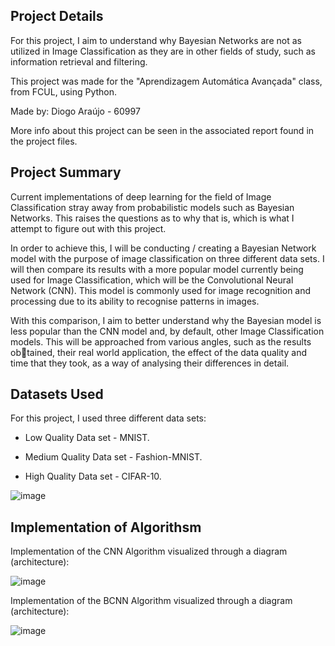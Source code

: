 ## Project Details
For this project, I aim to understand why Bayesian Networks are not as utilized in Image Classification as they are in other fields of study, such as information retrieval and filtering.

This project was made for the "Aprendizagem Automática Avançada" class, from FCUL, using Python.

Made by: Diogo Araújo - 60997

More info about this project can be seen in the associated report found in the project files.

## Project Summary
Current implementations of deep learning for the field of Image Classification stray away from probabilistic models such as Bayesian Networks. This raises the questions as to why that is, which is what I attempt to figure out with this project.

In order to achieve this, I will be conducting / creating a Bayesian Network model with the purpose of image classification on three different data sets. I will then compare its results with a more popular model currently being used for Image Classification, which will be the Convolutional Neural Network (CNN). This model is commonly used for image recognition and processing due to its ability to recognise patterns in images.

With this comparison, I aim to better understand why the Bayesian model is less popular than the CNN model and, by default, other Image Classification models. This will be approached from various angles, such as the results obtained, their real world application, the effect of the data quality and time that they took, as a way of analysing their differences in detail.

## Datasets Used

For this project, I used three different data sets:

- Low Quality Data set - MNIST.
  
- Medium Quality Data set - Fashion-MNIST.
  
- High Quality Data set - CIFAR-10.

![image](https://github.com/DiogoAraujoHUB/BayesianNetworksForImageClassification/assets/61624282/63a2a95c-9ab1-4812-bf49-958a6b0ba79f)

## Implementation of Algorithsm
Implementation of the CNN Algorithm visualized through a diagram (architecture):

![image](https://github.com/DiogoAraujoHUB/BayesianNetworksForImageClassification/assets/61624282/a39c75c5-adc8-45af-bec0-ee9fe85ecfb9)

Implementation of the BCNN Algorithm visualized through a diagram (architecture):

![image](https://github.com/DiogoAraujoHUB/BayesianNetworksForImageClassification/assets/61624282/657c2022-8c17-4b65-b41c-5fa4401ead82)

